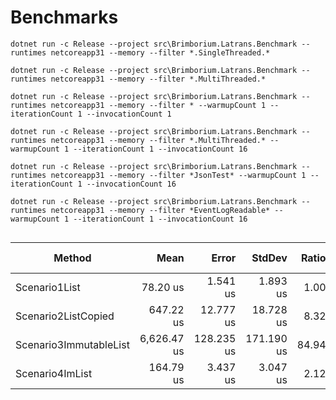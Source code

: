 # Benchmarks


```
dotnet run -c Release --project src\Brimborium.Latrans.Benchmark --runtimes netcoreapp31 --memory --filter *.SingleThreaded.*

dotnet run -c Release --project src\Brimborium.Latrans.Benchmark --runtimes netcoreapp31 --memory --filter *.MultiThreaded.*

dotnet run -c Release --project src\Brimborium.Latrans.Benchmark --runtimes netcoreapp31 --memory --filter * --warmupCount 1 --iterationCount 1 --invocationCount 1

dotnet run -c Release --project src\Brimborium.Latrans.Benchmark --runtimes netcoreapp31 --memory --filter *.MultiThreaded.* --warmupCount 1 --iterationCount 1 --invocationCount 16

dotnet run -c Release --project src\Brimborium.Latrans.Benchmark --runtimes netcoreapp31 --memory --filter *JsonTest* --warmupCount 1 --iterationCount 1 --invocationCount 16

dotnet run -c Release --project src\Brimborium.Latrans.Benchmark --runtimes netcoreapp31 --memory --filter *EventLogReadable* --warmupCount 1 --iterationCount 1 --invocationCount 16


```


|                 Method |        Mean |      Error |     StdDev | Ratio | RatioSD |    Gen 0 |  Gen 1 | Gen 2 |  Allocated |
|----------------------- |------------:|-----------:|-----------:|------:|--------:|---------:|-------:|------:|-----------:|
|          Scenario1List |    78.20 us |   1.541 us |   1.893 us |  1.00 |    0.00 | 103.3936 | 0.1221 |     - |  422.53 KB |
|    Scenario2ListCopied |   647.22 us |  12.777 us |  18.728 us |  8.32 |    0.25 | 861.3281 |      - |     - | 3520.38 KB |
| Scenario3ImmutableList | 6,626.47 us | 128.235 us | 171.190 us | 84.94 |    2.96 | 156.2500 | 7.8125 |     - |  642.39 KB |
|        Scenario4ImList |   164.79 us |   3.437 us |   3.047 us |  2.12 |    0.07 | 134.7656 |      - |     - |  551.15 KB |
